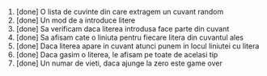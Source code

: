 
1. [done] O lista de cuvinte din care extragem un cuvant random 
2. [done] Un mod de a introduce litere
3. [done] Sa verificam daca literea introdusa face parte din cuvant
4. [done] Sa afisam cate o liniuta pentru fiecare litera din cuvantul ales
5. [done] Daca literea apare in cuvant atunci punem in locul liniutei cu litera
6. [done] Daca gasim o literea, le afisam pe toate de acelasi tip
7. [done] Un numar de vieti, daca ajunge la zero este game over